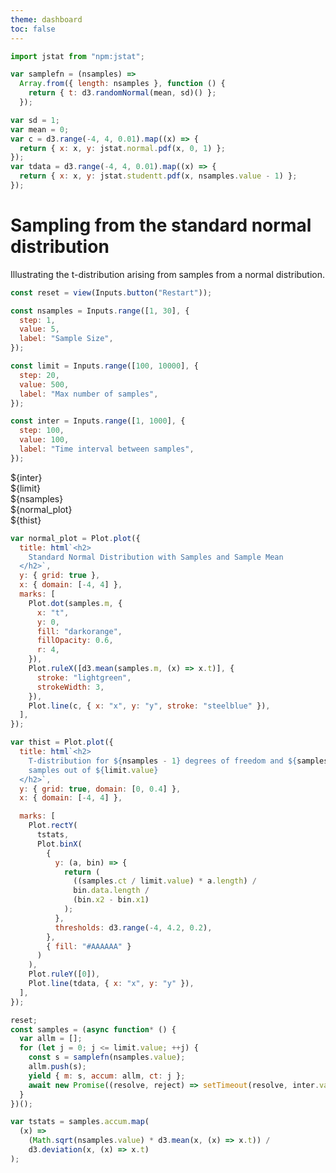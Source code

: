 ```yaml
---
theme: dashboard
toc: false
---
```


```js
import jstat from "npm:jstat";
```

```js
var samplefn = (nsamples) =>
  Array.from({ length: nsamples }, function () {
    return { t: d3.randomNormal(mean, sd)() };
  });
```

```js
var sd = 1;
var mean = 0;
var c = d3.range(-4, 4, 0.01).map((x) => {
  return { x: x, y: jstat.normal.pdf(x, 0, 1) };
});
var tdata = d3.range(-4, 4, 0.01).map((x) => {
  return { x: x, y: jstat.studentt.pdf(x, nsamples.value - 1) };
});
```

# Sampling from the standard normal distribution

Illustrating the t-distribution arising from samples from a normal distribution.

```js
const reset = view(Inputs.button("Restart"));
```

```js
const nsamples = Inputs.range([1, 30], {
  step: 1,
  value: 5,
  label: "Sample Size",
});
```

```js
const limit = Inputs.range([100, 10000], {
  step: 20,
  value: 500,
  label: "Max number of samples",
});
```

```js
const inter = Inputs.range([1, 1000], {
  step: 100,
  value: 100,
  label: "Time interval between samples",
});
```

<div class = "grid grid-cols-2" style:="grid-auto-rows: auto;">
<div class = "card grid-rowspan-2">${inter}<br> ${limit}<br> ${nsamples}<br></div>
<div class="card">${normal_plot}</div>
<div class="card">${thist} </div>
</div>

```js
var normal_plot = Plot.plot({
  title: html`<h2>
    Standard Normal Distribution with Samples and Sample Mean
  </h2>`,
  y: { grid: true },
  x: { domain: [-4, 4] },
  marks: [
    Plot.dot(samples.m, {
      x: "t",
      y: 0,
      fill: "darkorange",
      fillOpacity: 0.6,
      r: 4,
    }),
    Plot.ruleX([d3.mean(samples.m, (x) => x.t)], {
      stroke: "lightgreen",
      strokeWidth: 3,
    }),
    Plot.line(c, { x: "x", y: "y", stroke: "steelblue" }),
  ],
});
```

```js
var thist = Plot.plot({
  title: html`<h2>
    T-distribution for ${nsamples - 1} degrees of freedom and ${samples.ct}
    samples out of ${limit.value}
  </h2>`,
  y: { grid: true, domain: [0, 0.4] },
  x: { domain: [-4, 4] },

  marks: [
    Plot.rectY(
      tstats,
      Plot.binX(
        {
          y: (a, bin) => {
            return (
              ((samples.ct / limit.value) * a.length) /
              bin.data.length /
              (bin.x2 - bin.x1)
            );
          },
          thresholds: d3.range(-4, 4.2, 0.2),
        },
        { fill: "#AAAAAA" }
      )
    ),
    Plot.ruleY([0]),
    Plot.line(tdata, { x: "x", y: "y" }),
  ],
});
```

```js
reset;
const samples = (async function* () {
  var allm = [];
  for (let j = 0; j <= limit.value; ++j) {
    const s = samplefn(nsamples.value);
    allm.push(s);
    yield { m: s, accum: allm, ct: j };
    await new Promise((resolve, reject) => setTimeout(resolve, inter.value));
  }
})();
```

```js
var tstats = samples.accum.map(
  (x) =>
    (Math.sqrt(nsamples.value) * d3.mean(x, (x) => x.t)) /
    d3.deviation(x, (x) => x.t)
);
```

